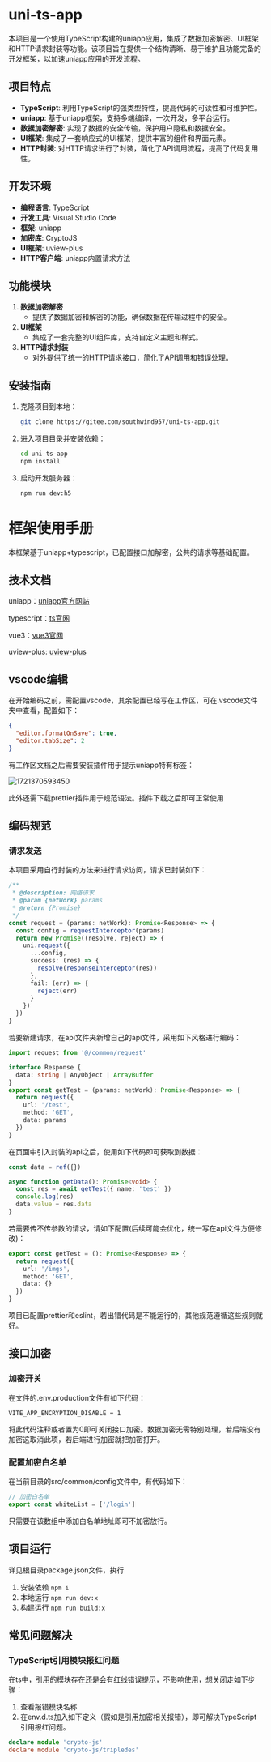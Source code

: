 # uni-ts-app

本项目是一个使用TypeScript构建的uniapp应用，集成了数据加密解密、UI框架和HTTP请求封装等功能。该项目旨在提供一个结构清晰、易于维护且功能完备的开发框架，以加速uniapp应用的开发流程。

## 项目特点

- **TypeScript**: 利用TypeScript的强类型特性，提高代码的可读性和可维护性。
- **uniapp**: 基于uniapp框架，支持多端编译，一次开发，多平台运行。
- **数据加密解密**: 实现了数据的安全传输，保护用户隐私和数据安全。
- **UI框架**: 集成了一套响应式的UI框架，提供丰富的组件和界面元素。
- **HTTP封装**: 对HTTP请求进行了封装，简化了API调用流程，提高了代码复用性。

## 开发环境

- **编程语言**: TypeScript
- **开发工具**: Visual Studio Code
- **框架**: uniapp
- **加密库**: CryptoJS
- **UI框架**: uview-plus
- **HTTP客户端**: uniapp内置请求方法

## 功能模块

1. **数据加密解密**
   - 提供了数据加密和解密的功能，确保数据在传输过程中的安全。
2. **UI框架**
   - 集成了一套完整的UI组件库，支持自定义主题和样式。
3. **HTTP请求封装**
   - 对外提供了统一的HTTP请求接口，简化了API调用和错误处理。

## 安装指南

1. 克隆项目到本地：
   ```bash
   git clone https://gitee.com/southwind957/uni-ts-app.git
   ```
2. 进入项目目录并安装依赖：
   ```bash
   cd uni-ts-app
   npm install
   ```
3. 启动开发服务器：
   ```bash
   npm run dev:h5
   ```


# 框架使用手册

本框架基于uniapp+typescript，已配置接口加解密，公共的请求等基础配置。

## 技术文档

uniapp：[uniapp官方网站](https://uniapp.dcloud.net.cn/quickstart.html)

typescript：[ts官网](https://www.typescriptlang.org/)

vue3：[vue3官网](https://cn.vuejs.org/)

uview-plus: [uview-plus](https://uiadmin.net/uview-plus/ '官方链接')

## vscode编辑

在开始编码之前，需配置vscode，其余配置已经写在工作区，可在.vscode文件夹中查看，配置如下：

```json
{
  "editor.formatOnSave": true,
  "editor.tabSize": 2
}
```

有工作区文档之后需要安装插件用于提示uniapp特有标签：

![1721370593450](image/README/1721370593450.png)

此外还需下载prettier插件用于规范语法。插件下载之后即可正常使用

## 编码规范

### 请求发送

本项目采用自行封装的方法来进行请求访问，请求已封装如下：

```typescript
/**
 * @description: 网络请求
 * @param {netWork} params
 * @return {Promise}
 */
const request = (params: netWork): Promise<Response> => {
  const config = requestInterceptor(params)
  return new Promise((resolve, reject) => {
    uni.request({
      ...config,
      success: (res) => {
        resolve(responseInterceptor(res))
      },
      fail: (err) => {
        reject(err)
      }
    })
  })
}
```

若要新建请求，在api文件夹新增自己的api文件，采用如下风格进行编码：

```typescript
import request from '@/common/request'

interface Response {
  data: string | AnyObject | ArrayBuffer
}
export const getTest = (params: netWork): Promise<Response> => {
  return request({
    url: '/test',
    method: 'GET',
    data: params
  })
}
```

在页面中引入封装的api之后，使用如下代码即可获取到数据：

```typescript
const data = ref({})

async function getData(): Promise<void> {
  const res = await getTest({ name: 'test' })
  console.log(res)
  data.value = res.data
}
```

若需要传不传参数的请求，请如下配置(后续可能会优化，统一写在api文件方便修改)：

```typescript
export const getTest = (): Promise<Response> => {
  return request({
    url: '/imgs',
    method: 'GET',
    data: {}
  })
}
```

项目已配置prettier和eslint，若出错代码是不能运行的，其他规范遵循这些规则就好。

## 接口加密

### 加密开关

在文件的.env.production文件有如下代码：

```shell
VITE_APP_ENCRYPTION_DISABLE = 1
```

将此代码注释或者置为0即可关闭接口加密。数据加密无需特别处理，若后端没有加密这取消此项，若后端进行加密就把加密打开。

### 配置加密白名单

在当前目录的src/common/config文件中，有代码如下：

```typescript
// 加密白名单
export const whiteList = ['/login']
```

只需要在该数组中添加白名单地址即可不加密放行。

## 项目运行

详见根目录package.json文件，执行

1. 安装依赖 `npm i`
2. 本地运行 `npm run dev:x`
3. 构建运行 `npm run build:x`

## 常见问题解决

### TypeScript引用模块报红问题

在ts中，引用的模块存在还是会有红线错误提示，不影响使用，想关闭走如下步骤：

1. 查看报错模块名称
2. 在env.d.ts加入如下定义（假如是引用加密相关报错），即可解决TypeScript引用报红问题。

```typescript
declare module 'crypto-js'
declare module 'crypto-js/tripledes'
```

